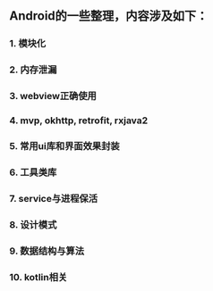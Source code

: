 ## Android的一些整理，内容涉及如下：

### 1. 模块化
### 2. 内存泄漏
### 3. webview正确使用
### 4. mvp, okhttp, retrofit, rxjava2
### 5. 常用ui库和界面效果封装
### 6. 工具类库
### 7. service与进程保活
### 8. 设计模式
### 9. 数据结构与算法
### 10. kotlin相关